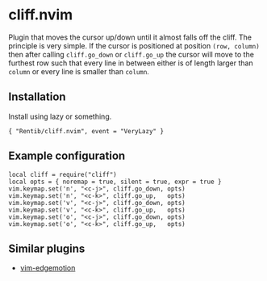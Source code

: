 # cliff.nvim

Plugin that moves the cursor up/down until it almost falls off the cliff. The
principle is very simple. If the cursor is positioned at position `(row,
column)` then after calling `cliff.go_down` or `cliff.go_up` the cursor will
move to the furthest row such that every line in between either is of length
larger than `column` or every line is smaller than `column`.

## Installation

Install using lazy or something.

    { "Rentib/cliff.nvim", event = "VeryLazy" }

## Example configuration

    local cliff = require("cliff")
    local opts = { noremap = true, silent = true, expr = true }
    vim.keymap.set('n', "<c-j>", cliff.go_down, opts)
    vim.keymap.set('n', "<c-k>", cliff.go_up,   opts)
    vim.keymap.set('v', "<c-j>", cliff.go_down, opts)
    vim.keymap.set('v', "<c-k>", cliff.go_up,   opts)
    vim.keymap.set('o', "<c-j>", cliff.go_down, opts)
    vim.keymap.set('o', "<c-k>", cliff.go_up,   opts)

## Similar plugins

- [vim-edgemotion](https://github.com/haya14busa/vim-edgemotion)
